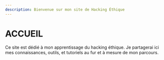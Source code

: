```yaml
---
description: Bienvenue sur mon site de Hacking Éthique
---
```


# ACCUEIL

Ce site est dédié à mon apprentissage du hacking éthique. Je partagerai ici mes connaissances, outils, et tutoriels au fur et à mesure de mon parcours.

